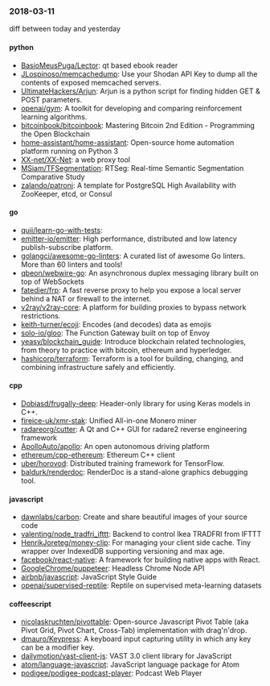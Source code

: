 ### 2018-03-11
diff between today and yesterday

#### python
* [BasioMeusPuga/Lector](https://github.com/BasioMeusPuga/Lector): qt based ebook reader
* [JLospinoso/memcachedump](https://github.com/JLospinoso/memcachedump): Use your Shodan API Key to dump all the contents of exposed memcached servers.
* [UltimateHackers/Arjun](https://github.com/UltimateHackers/Arjun): Arjun is a python script for finding hidden GET & POST parameters.
* [openai/gym](https://github.com/openai/gym): A toolkit for developing and comparing reinforcement learning algorithms.
* [bitcoinbook/bitcoinbook](https://github.com/bitcoinbook/bitcoinbook): Mastering Bitcoin 2nd Edition - Programming the Open Blockchain
* [home-assistant/home-assistant](https://github.com/home-assistant/home-assistant):  Open-source home automation platform running on Python 3
* [XX-net/XX-Net](https://github.com/XX-net/XX-Net): a web proxy tool
* [MSiam/TFSegmentation](https://github.com/MSiam/TFSegmentation): RTSeg: Real-time Semantic Segmentation Comparative Study
* [zalando/patroni](https://github.com/zalando/patroni): A template for PostgreSQL High Availability with ZooKeeper, etcd, or Consul

#### go
* [quii/learn-go-with-tests](https://github.com/quii/learn-go-with-tests): 
* [emitter-io/emitter](https://github.com/emitter-io/emitter): High performance, distributed and low latency publish-subscribe platform.
* [golangci/awesome-go-linters](https://github.com/golangci/awesome-go-linters): A curated list of awesome Go linters. More than 60 linters and tools!
* [qbeon/webwire-go](https://github.com/qbeon/webwire-go): An asynchronous duplex messaging library built on top of WebSockets
* [fatedier/frp](https://github.com/fatedier/frp): A fast reverse proxy to help you expose a local server behind a NAT or firewall to the internet.
* [v2ray/v2ray-core](https://github.com/v2ray/v2ray-core): A platform for building proxies to bypass network restrictions.
* [keith-turner/ecoji](https://github.com/keith-turner/ecoji): Encodes (and decodes) data as emojis
* [solo-io/gloo](https://github.com/solo-io/gloo): The Function Gateway built on top of Envoy
* [yeasy/blockchain_guide](https://github.com/yeasy/blockchain_guide): Introduce blockchain related technologies, from theory to practice with bitcoin, ethereum and hyperledger.
* [hashicorp/terraform](https://github.com/hashicorp/terraform): Terraform is a tool for building, changing, and combining infrastructure safely and efficiently.

#### cpp
* [Dobiasd/frugally-deep](https://github.com/Dobiasd/frugally-deep): Header-only library for using Keras models in C++.
* [fireice-uk/xmr-stak](https://github.com/fireice-uk/xmr-stak): Unified All-in-one Monero miner
* [radareorg/cutter](https://github.com/radareorg/cutter): A Qt and C++ GUI for radare2 reverse engineering framework
* [ApolloAuto/apollo](https://github.com/ApolloAuto/apollo): An open autonomous driving platform
* [ethereum/cpp-ethereum](https://github.com/ethereum/cpp-ethereum): Ethereum C++ client
* [uber/horovod](https://github.com/uber/horovod): Distributed training framework for TensorFlow.
* [baldurk/renderdoc](https://github.com/baldurk/renderdoc): RenderDoc is a stand-alone graphics debugging tool.

#### javascript
* [dawnlabs/carbon](https://github.com/dawnlabs/carbon):  Create and share beautiful images of your source code
* [valenting/node_tradfri_ifttt](https://github.com/valenting/node_tradfri_ifttt): Backend to control Ikea TRADFRI from IFTTT
* [HenrikJoreteg/money-clip](https://github.com/HenrikJoreteg/money-clip): For managing your client side cache. Tiny wrapper over IndexedDB supporting versioning and max age.
* [facebook/react-native](https://github.com/facebook/react-native): A framework for building native apps with React.
* [GoogleChrome/puppeteer](https://github.com/GoogleChrome/puppeteer): Headless Chrome Node API
* [airbnb/javascript](https://github.com/airbnb/javascript): JavaScript Style Guide
* [openai/supervised-reptile](https://github.com/openai/supervised-reptile): Reptile on supervised meta-learning datasets

#### coffeescript
* [nicolaskruchten/pivottable](https://github.com/nicolaskruchten/pivottable): Open-source Javascript Pivot Table (aka Pivot Grid, Pivot Chart, Cross-Tab) implementation with drag'n'drop.
* [dmauro/Keypress](https://github.com/dmauro/Keypress): A keyboard input capturing utility in which any key can be a modifier key.
* [dailymotion/vast-client-js](https://github.com/dailymotion/vast-client-js): VAST 3.0 client library for JavaScript
* [atom/language-javascript](https://github.com/atom/language-javascript): JavaScript language package for Atom
* [podigee/podigee-podcast-player](https://github.com/podigee/podigee-podcast-player): Podcast Web Player
